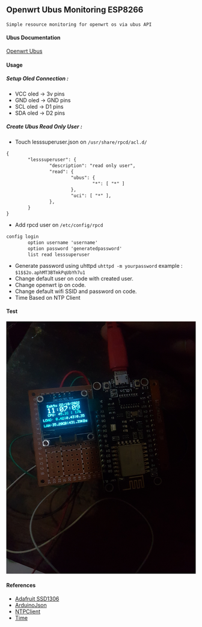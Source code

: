 ## Openwrt Ubus Monitoring ESP8266
    Simple resource monitoring for openwrt os via ubus API

#### Ubus Documentation
[Openwrt Ubus](https://openwrt.org/docs/techref/ubus)

#### Usage
##### Setup Oled Connection :
- VCC oled &rarr; 3v pins
- GND oled &rarr; GND pins
- SCL oled &rarr; D1 pins
- SDA oled &rarr; D2 pins

##### Create Ubus Read Only User :

- Touch lesssuperuser.json on ```/usr/share/rpcd/acl.d/```
```
{
        "lesssuperuser": {
                "description": "read only user",
                "read": {
                        "ubus": {
                                "*": [ "*" ]
                        },
                        "uci": [ "*" ],
                },
        }
}
```
- Add rpcd user on ```/etc/config/rpcd```
```
config login
        option username 'username'
        option password 'generatedpassword'
        list read lesssuperuser
```
- Generate password using uhttpd ```uhttpd -m yourpassword``` example : ```$1$$2o.aphMT3BTmkPqUbYh7u1```
- Change default user on code with created user.
- Change openwrt ip on code.
- Change default wifi SSID and password on code.
- Time Based on NTP Client
#### Test
![image](https://raw.githubusercontent.com/AsrofurRizqi/ESP8266-Ubus/main/test.jpg)
#### References
- [Adafruit SSD1306](https://github.com/adafruit/Adafruit_SSD1306)
- [ArduinoJson](https://github.com/bblanchon/ArduinoJson)
- [NTPClient](https://github.com/arduino-libraries/NTPClient)
- [Time](https://github.com/PaulStoffregen/Time)